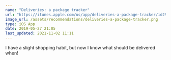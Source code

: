 ```yaml
---
name: "Deliveries: a package tracker"
url: "https://itunes.apple.com/us/app/deliveries-a-package-tracker/id290986013?mt=8&uo=4"
image_url: /assets/recommendations/deliveries-a-package-tracker.png
type: iOS App
date: 2019-05-27 21:05
last_updated: 2021-11-02 11:11
---
```

I have a slight shopping habit, but now I know what should be delivered when! 